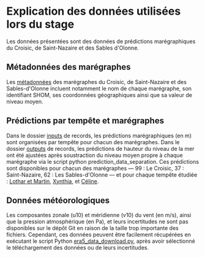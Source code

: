 # Explication des données utilisées lors du stage

Les données présentées sont des données de prédictions marégraphiques du Croisic, de Saint-Nazaire et des Sables d'Olonne.

## Métadonnées des marégraphes
Les [métadonnées](https://github.com/valentinevln27/stage_m2_croisic/blob/main/data_stage_m2/gauges_hf_vtd_vh_ZH.txt) des marégraphes du Croisic, de Saint-Nazaire et des Sables-d'Olonne incluent notamment le nom de chaque marégraphe, son identifiant SHOM, ses coordonnées géographiques ainsi que sa valeur de niveau moyen.

## Prédictions par tempête et marégraphes
Dans le dossier [inputs](https://github.com/valentinevln27/stage_m2_croisic/tree/main/data_stage_m2/records/inputs) de records, les prédictions marégraphiques (en m) sont organisées par tempête pour chacun des marégraphes.
Dans le dossier [outputs](https://github.com/valentinevln27/stage_m2_croisic/tree/main/data_stage_m2/records/outputs) de records, les prédictions de hauteur du niveau de la mer ont été ajustées après soustraction du niveau moyen propre à chaque marégraphe via le script python prediction_data_separation. Ces prédictions sont disponibles pour chacun des marégraphes — 99 : Le Croisic, 37 : Saint-Nazaire, 62 : Les Sables-d'Olonne — et pour chaque tempête étudiée : [Lothar et Martin](https://github.com/valentinevln27/stage_m2_croisic/tree/main/data_stage_m2/records/outputs/martin), [Xynthia](https://github.com/valentinevln27/stage_m2_croisic/tree/main/data_stage_m2/records/outputs/xynthia), et [Céline](https://github.com/valentinevln27/stage_m2_croisic/tree/main/data_stage_m2/records/outputs/celine).

## Données météorologiques
Les composantes zonale (u10) et méridienne (v10) du vent (en m/s), ainsi que la pression atmosphérique (en Pa), et leurs incertitudes ne sont pas disponibles sur le dépôt Git en raison de la taille trop importante des fichiers. Cependant, ces données peuvent être facilement récupérées en exécutant le script Python [era5_data_download.py](https://github.com/valentinevln27/stage_m2_croisic/blob/main/script_python/era5_data_download.py), après avoir sélectionné le téléchargement des données ou de leurs incertitudes.
